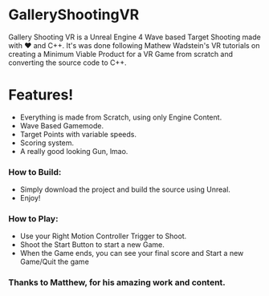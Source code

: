 # GalleryShootingVR

Gallery Shooting VR is a Unreal Engine 4 Wave based Target Shooting made with ❤️ and C++.
It's was done following Mathew Wadstein's VR tutorials on creating a Minimum Viable Product for a VR Game from scratch and 
converting the source code to C++.

# Features!

  - Everything is made from Scratch, using only Engine Content.
  - Wave Based Gamemode.
  - Target Points with variable speeds.
  - Scoring system.
  - A really good looking Gun, lmao.

  ### How to Build:

* Simply download the project and build the source using Unreal.
* Enjoy!

### How to Play:

* Use your Right Motion Controller Trigger to Shoot.
* Shoot the Start Button to start a new Game.
* When the Game ends, you can see your final score and Start a new Game/Quit the game

### Thanks to Matthew, for his amazing work and content.
